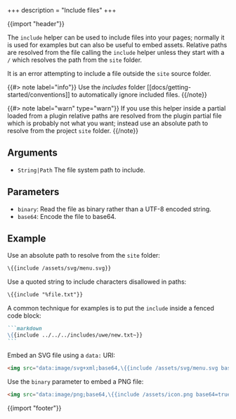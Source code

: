+++
description = "Include files"
+++

{{import "header"}}

The `include` helper can be used to include files into your pages; normally it is used for examples but can also be useful to embed assets. Relative paths are resolved from the file calling the `include` helper unless they start with a `/` which resolves the path from the `site` folder.

It is an error attempting to include a file outside the `site` source folder.

{{#> note label="info"}}
Use the *includes* folder [[docs/getting-started/conventions]] to automatically ignore included files.
{{/note}}


{{#> note label="warn" type="warn"}}
If you use this helper inside a partial loaded from a plugin relative paths are resolved from the plugin partial file which is probably not what you want; instead use an absolute path to resolve from the project `site` folder.
{{/note}}


## Arguments

* `String|Path` The file system path to include.

## Parameters

* `binary`: Read the file as binary rather than a UTF-8 encoded string.
* `base64`: Encode the file to base64.

## Example

Use an absolute path to resolve from the `site` folder:


```handlebars
\{{include /assets/svg/menu.svg}}
```

Use a quoted string to include characters disallowed in paths:

```handlebars
\{{include "%file.txt"}}
```

A common technique for examples is to put the `include` inside a fenced code block:

````markdown
```markdown
\{{include ../../../includes/uwe/new.txt~}}
```
````

Embed an SVG file using a `data:` URI:

```html
<img src="data:image/svg+xml;base64,\{{include /assets/svg/menu.svg base64=true}}" />
```

Use the `binary` parameter to embed a PNG file:

```html
<img src="data:image/png;base64,\{{include /assets/icon.png base64=true binary=true}}" />
```

{{import "footer"}}
